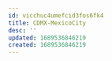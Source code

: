 ```yaml
---
id: vicchuc4umefcid3fos6fk4
title: CDMX-MexicoCity
desc: ''
updated: 1689536846219
created: 1689536846219
---
```

